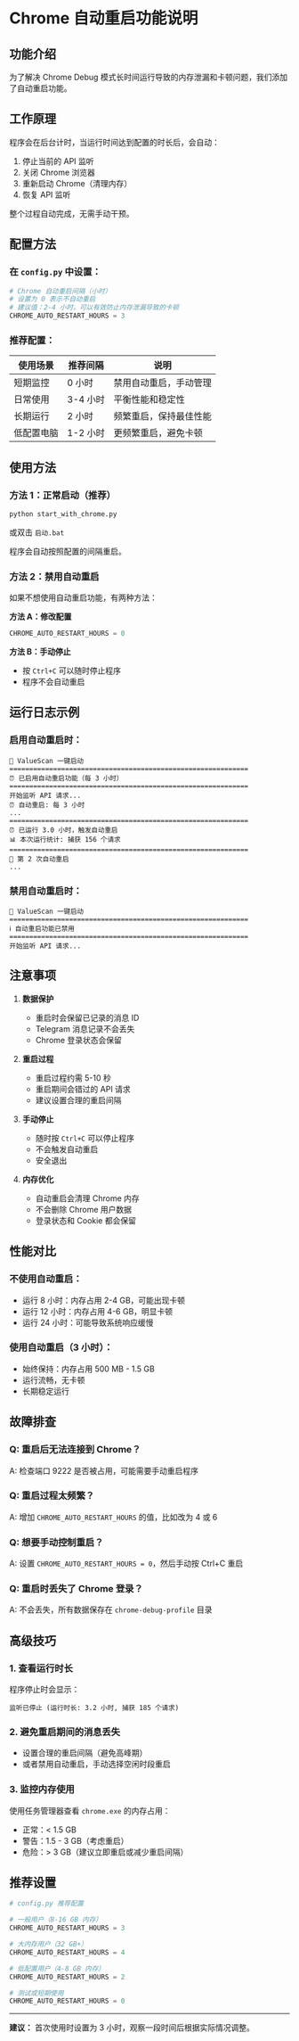 # Chrome 自动重启功能说明

## 功能介绍

为了解决 Chrome Debug 模式长时间运行导致的内存泄漏和卡顿问题，我们添加了自动重启功能。

## 工作原理

程序会在后台计时，当运行时间达到配置的时长后，会自动：
1. 停止当前的 API 监听
2. 关闭 Chrome 浏览器
3. 重新启动 Chrome（清理内存）
4. 恢复 API 监听

整个过程自动完成，无需手动干预。

## 配置方法

### 在 `config.py` 中设置：

```python
# Chrome 自动重启间隔（小时）
# 设置为 0 表示不自动重启
# 建议值：2-4 小时，可以有效防止内存泄漏导致的卡顿
CHROME_AUTO_RESTART_HOURS = 3
```

### 推荐配置：

| 使用场景 | 推荐间隔 | 说明 |
|---------|---------|------|
| 短期监控 | 0 小时 | 禁用自动重启，手动管理 |
| 日常使用 | 3-4 小时 | 平衡性能和稳定性 |
| 长期运行 | 2 小时 | 频繁重启，保持最佳性能 |
| 低配置电脑 | 1-2 小时 | 更频繁重启，避免卡顿 |

## 使用方法

### 方法 1：正常启动（推荐）

```bash
python start_with_chrome.py
```

或双击 `启动.bat`

程序会自动按照配置的间隔重启。

### 方法 2：禁用自动重启

如果不想使用自动重启功能，有两种方法：

**方法 A：修改配置**
```python
CHROME_AUTO_RESTART_HOURS = 0
```

**方法 B：手动停止**
- 按 `Ctrl+C` 可以随时停止程序
- 程序不会自动重启

## 运行日志示例

### 启用自动重启时：
```
🚀 ValueScan 一键启动
============================================================
⏰ 已启用自动重启功能（每 3 小时）
============================================================
开始监听 API 请求...
⏰ 自动重启: 每 3 小时
...
============================================================
⏰ 已运行 3.0 小时，触发自动重启
📊 本次运行统计: 捕获 156 个请求
============================================================
🔄 第 2 次自动重启
...
```

### 禁用自动重启时：
```
🚀 ValueScan 一键启动
============================================================
ℹ️ 自动重启功能已禁用
============================================================
开始监听 API 请求...
```

## 注意事项

1. **数据保护**
   - 重启时会保留已记录的消息 ID
   - Telegram 消息记录不会丢失
   - Chrome 登录状态会保留

2. **重启过程**
   - 重启过程约需 5-10 秒
   - 重启期间会错过的 API 请求
   - 建议设置合理的重启间隔

3. **手动停止**
   - 随时按 `Ctrl+C` 可以停止程序
   - 不会触发自动重启
   - 安全退出

4. **内存优化**
   - 自动重启会清理 Chrome 内存
   - 不会删除 Chrome 用户数据
   - 登录状态和 Cookie 都会保留

## 性能对比

### 不使用自动重启：
- 运行 8 小时：内存占用 2-4 GB，可能出现卡顿
- 运行 12 小时：内存占用 4-6 GB，明显卡顿
- 运行 24 小时：可能导致系统响应缓慢

### 使用自动重启（3 小时）：
- 始终保持：内存占用 500 MB - 1.5 GB
- 运行流畅，无卡顿
- 长期稳定运行

## 故障排查

### Q: 重启后无法连接到 Chrome？
A: 检查端口 9222 是否被占用，可能需要手动重启程序

### Q: 重启过程太频繁？
A: 增加 `CHROME_AUTO_RESTART_HOURS` 的值，比如改为 4 或 6

### Q: 想要手动控制重启？
A: 设置 `CHROME_AUTO_RESTART_HOURS = 0`，然后手动按 Ctrl+C 重启

### Q: 重启时丢失了 Chrome 登录？
A: 不会丢失，所有数据保存在 `chrome-debug-profile` 目录

## 高级技巧

### 1. 查看运行时长
程序停止时会显示：
```
监听已停止 (运行时长: 3.2 小时, 捕获 185 个请求)
```

### 2. 避免重启期间的消息丢失
- 设置合理的重启间隔（避免高峰期）
- 或者禁用自动重启，手动选择空闲时段重启

### 3. 监控内存使用
使用任务管理器查看 `chrome.exe` 的内存占用：
- 正常：< 1.5 GB
- 警告：1.5 - 3 GB（考虑重启）
- 危险：> 3 GB（建议立即重启或减少重启间隔）

## 推荐设置

```python
# config.py 推荐配置

# 一般用户（8-16 GB 内存）
CHROME_AUTO_RESTART_HOURS = 3

# 大内存用户（32 GB+）
CHROME_AUTO_RESTART_HOURS = 4

# 低配置用户（4-8 GB 内存）
CHROME_AUTO_RESTART_HOURS = 2

# 测试或短期使用
CHROME_AUTO_RESTART_HOURS = 0
```

---

**建议：** 首次使用时设置为 3 小时，观察一段时间后根据实际情况调整。
